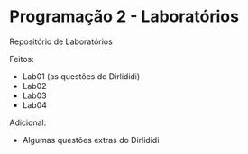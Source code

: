 # Programação 2 - Laboratórios

Repositório de Laboratórios

Feitos: 

- Lab01 (as questões do Dirlididi)
- Lab02
- Lab03
- Lab04

Adicional:

- Algumas questões extras do Dirlididi
